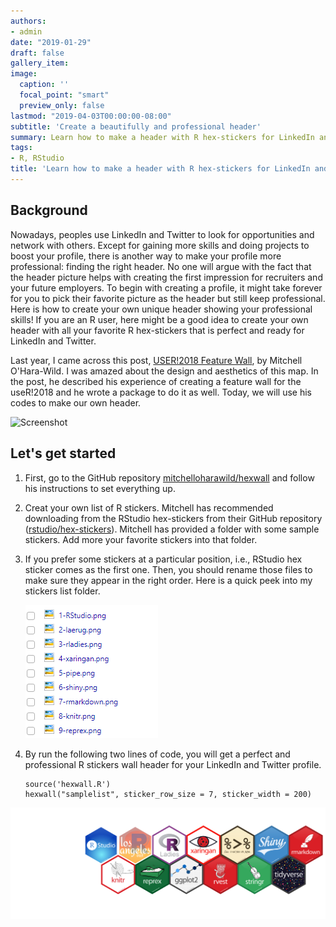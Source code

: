```yaml
---
authors:
- admin
date: "2019-01-29"
draft: false
gallery_item:
image:
  caption: ''
  focal_point: "smart"
  preview_only: false
lastmod: "2019-04-03T00:00:00-08:00"
subtitle: 'Create a beautifully and professional header'
summary: Learn how to make a header with R hex-stickers for LinkedIn and Twitter.
tags:
- R, RStudio
title: 'Learn how to make a header with R hex-stickers for LinkedIn and Twitter'
---
```


## Background

Nowadays, peoples use LinkedIn and Twitter to look for opportunities and network with others. Except for gaining more skills and doing projects to boost your profile, there is another way to make your profile more professional: finding the right header. No one will argue with the fact that the header picture helps with creating the first impression for recruiters and your future employers. To begin with creating a profile, it might take forever for you to pick their favorite picture as the header but still keep professional. Here is how to create your own unique header showing your professional skills! If you are an R user, here might be a good idea to create your own header with all your favorite R hex-stickers that is perfect and ready for LinkedIn and Twitter.

Last year, I came across this post, [USER!2018 Feature Wall](https://blog.mitchelloharawild.com/blog/user-2018-feature-wall/),  by Mitchell O'Hara-Wild. I was amazed about the design and aesthetics of this map. In the post, he described his experience of creating a feature wall for the useR!2018 and he wrote a package to do it as well. Today, we will use his codes to make our own header. 

![Screenshot](https://blog.mitchelloharawild.com/blog/2018-07-11-user-2018-feature-wall_files/final.jpg)


## Let's get started

1. First, go to the GitHub repository [mitchelloharawild/hexwall](https://github.com/mitchelloharawild/hexwall) and follow his instructions to set everything up. 


2. Creat your own list of R stickers. Mitchell has recommended downloading from the RStudio hex-stickers from their GitHub repository ([rstudio/hex-stickers](https://github.com/rstudio/hex-stickers)). Mitchell has provided a folder with some sample stickers. Add more your favorite stickers into that folder. 

3. If you prefer some stickers at a particular position, i.e., RStudio hex sticker comes as the first one. Then, you should rename those files to make sure they appear in the right order. Here is a quick peek into my stickers list folder. 

    ![](list.PNG)

4. By run the following two lines of code, you will get a perfect and professional R stickers wall header for your LinkedIn and Twitter profile. 

    ```
    source('hexwall.R')
    hexwall("samplelist", sticker_row_size = 7, sticker_width = 200)
    ```

![](featured.png)

